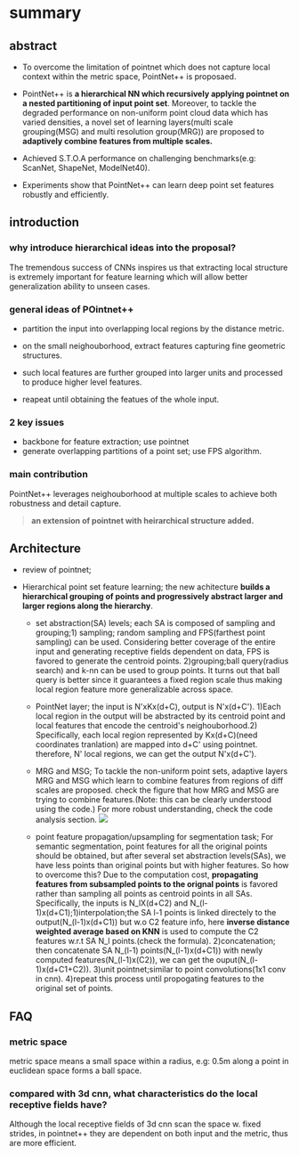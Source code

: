 # summary


## abstract

- To overcome the limitation of pointnet which does not capture local context within the metric space, PointNet++ is proposaed.

- PointNet++ is **a hierarchical NN which recursively applying pointnet on a nested partitioning of input point set**. Moreover, to tackle the degraded performance on non-uniform point cloud data which has varied densities, a novel set of learning layers(multi scale grouping(MSG) and multi resolution group(MRG)) are proposed to **adaptively combine features from multiple scales.**

- Achieved S.T.O.A performance on challenging benchmarks(e.g: ScanNet, ShapeNet, ModelNet40).

- Experiments show that PointNet++ can learn deep point set features robustly and efficiently.

## introduction

### why introduce hierarchical ideas into the proposal?

The tremendous success of CNNs inspires us that extracting local structure is extremely important for feature learning which will allow better generalization ability to unseen cases.

### general ideas of POintnet++

- partition the input into overlapping local regions by the distance metric.
  
- on the small neighouborhood, extract features capturing fine geometric structures.
  
- such local features are further grouped into larger units and processed to produce higher level features.

- reapeat until obtaining the featues of the whole input.

### 2 key issues

- backbone for feature extraction; use pointnet
- generate overlapping partitions of a point set; use FPS algorithm.

### main contribution

PointNet++ leverages neighouborhood at multiple scales to achieve both robustness and detail capture.
>**an extension of pointnet with heirarchical structure added.**

## Architecture
- review of pointnet;

- Hierarchical point set feature learning; the new achitecture **builds a hierarchical grouping of points and progressively abstract larger and larger regions along the hierarchy**.
  - set abstraction(SA) levels; each SA is composed of sampling and grouping;1) sampling; random sampling and FPS(farthest point sampling) can be used. Considering better coverage of the entire input and generating receptive fields dependent on data, FPS is favored to generate the centroid points. 2)grouping;ball query(radius search) and k-nn can be used to group points. It turns out that ball query is better since it guarantees a fixed region scale thus making local region feature more generalizable across space.
  
  - PointNet layer; the input is N'xKx(d+C), output is N'x(d+C'). 1)Each local region in the output will be abstracted by its centroid point and local features that encode the centroid's neighouborhood.2) Specifically, each local region represented by Kx(d+C)(need coordinates tranlation) are mapped into d+C' using pointnet. therefore, N' local regions, we can get the output N'x(d+C').
  
  - MRG and MSG; To tackle the non-uniform point sets, adaptive layers MRG and MSG which learn to combine features from regions of diff scales are proposed. check the figure that how MRG and MSG are trying to combine features.(Note: this can be clearly understood using the code.) For more robust understanding, check the code analysis section.
  ![](achitecture-MSG-MRG)

  - point feature propagation/upsampling for segmentation task; For semantic segmentation, point features for all the original points should be obtained, but after several set abstraction levels(SAs), we have less points than original points but with higher features. So how to overcome this? Due to the computation cost, **propagating features from subsampled points to the orignal points** is favored rather than sampling all points as centroid points in all SAs. Specifically, the inputs is N_lX(d+C2) and N_(l-1)x(d+C1);1)interpolation;the SA l-1 points is linked directely to the output(N_(l-1)x(d+C1)) but w.o C2 feature info, here **inverse distance weighted average based on KNN** is used to compute the C2 features w.r.t SA N_l points.(check the formula).  2)concatenation; then concatenate SA N_(l-1) points(N_(l-1)x(d+C1)) with newly computed features(N_(l-1)x(C2)), we can get the ouput(N_(l-1)x(d+C1+C2)). 3)unit pointnet;similar to point convolutions(1x1 conv in cnn). 4)repeat this process until propogating features to the original set of points.


## FAQ

### metric space

metric space means a small space within a radius, e.g: 0.5m along a point in euclidean space forms a ball space.

### compared with 3d cnn, what characteristics do the local receptive fields have?

Although the local receptive fields of 3d cnn scan the space w. fixed strides, in pointnet++ they are dependent on both input and the metric, thus are more efficient.

### 